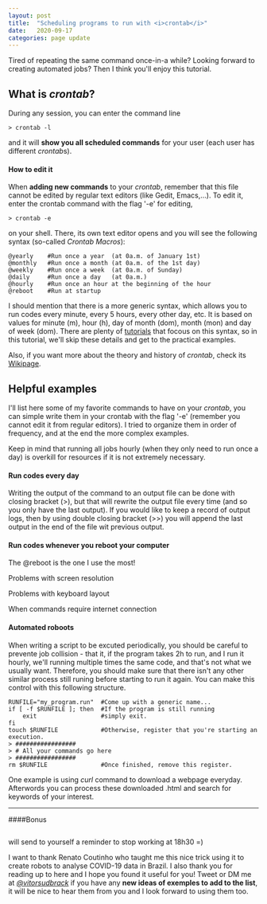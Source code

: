 ```yaml
---
layout: post
title:  "Scheduling programs to run with <i>crontab</i>"
date:   2020-09-17
categories: page update
---
```


Tired of repeating the same command once-in-a while? Looking forward to creating automated jobs? Then I think you'll enjoy this tutorial.

## What is *crontab*?


During any session, you can enter the command line
```
> crontab -l
```
and it will **show you all scheduled commands** for your user (each user has different *crontab*s). 

#### How to edit it

When **adding new commands** to your *crontab*, remember that this file cannot be edited by regular text editors (like Gedit, Emacs,...). To edit it, enter the crontab command with the flag '-e' for editing,
```
> crontab -e
```
on your shell. There, its own text editor opens and you will see the following syntax (so-called *Crontab Macros*):

```
@yearly    #Run once a year  (at 0a.m. of January 1st)
@monthly   #Run once a month (at 0a.m. of the 1st day)
@weekly	   #Run once a week  (at 0a.m. of Sunday)
@daily     #Run once a day   (at 0a.m.)
@hourly	   #Run once an hour at the beginning of the hour
@reboot	   #Run at startup
```

I should mention that there is a more generic syntax, which allows you to run codes every minute, every 5 hours, every other day, etc. It is based on values for minute (m), hour (h), day of month (dom), month (mon) and day of week (dom). There are plenty of [tutorials](https://code.tutsplus.com/tutorials/scheduling-tasks-with-cron-jobs--net-8800) that focous on this syntax, so in this tutorial, we'll skip these details and get to the practical examples.

Also, if you want more about the theory and history of *crontab*, check its [Wikipage](https://en.wikipedia.org/wiki/Cron). 

## Helpful examples
I'll list here some of my favorite commands to have on your *crontab*, you can simple write them in your crontab with the flag '-e' (remember you cannot edit it from regular editors). I tried to organize them in order of frequency, and at the end the more complex examples.

Keep in mind that running all jobs hourly (when they only need to run once a day) is overkill for resources if it is not extremely necessary.

#### Run codes every day



Writing the output of the command to an output file can be done with closing bracket (>), but that will rewrite the output file every time (and so you only have the last output). If you would like to keep a record of output logs, then by using double closing bracket (>>) you will append the last output in the end of the file wit previous output. 

#### Run codes whenever you reboot your computer

The @reboot is the one I use the most!

Problems with screen resolution

Problems with keyboard layout


When commands require internet connection

#### Automated roboots

When writing a script to be excuted periodically, you should be careful to prevente job collision - that it, if the program takes 2h to run, and I run it hourly, we'll running multiple times the same code, and that's not what we usually want. Therefore, you should make sure that there isn't any other similar process still runing before starting to run it again. You can make this control with this following structure.
```
RUNFILE="my_program.run"  #Come up with a generic name...
if [ -f $RUNFILE ]; then  #If the program is still running
    exit                  #simply exit. 
fi
touch $RUNFILE            #Otherwise, register that you're starting an execution.
> #################
> # All your commands go here
> #################
rm $RUNFILE               #Once finished, remove this register. 
```

One example is using *curl* command to download a webpage everyday. Afterwords you can process these downloaded .html and search for keywords of your interest. 


***

####Bonus
```

```
will send to yourself a reminder to stop working at 18h30 =)

I want to thank Renato Coutinho who taught me this nice trick using it to create robots to analyse COVID-19 data in Brazil. I also thank you for reading up to here and I hope you found it useful for you! Tweet or DM me at *[@vitorsudbrack](https://twitter.com/vitorsudbrack)* if you have any **new ideas of exemples to add to the list**, it will be nice to hear them from you and I look forward to using them too.
